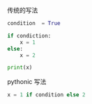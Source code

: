传统的写法

```python
condition  = True 

if condiction:
    x = 1
else:
    x = 2

print(x)
```

pythonic 写法

```python
x = 1 if condition else 2
```
